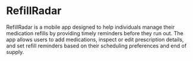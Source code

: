 # RefillRadar
RefillRadar is a mobile app designed to help individuals manage their medication refills by providing timely reminders before they run out. The app allows users to add medications, inspect or edit prescription details, and set refill reminders based on their scheduling preferences and end of supply.
